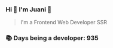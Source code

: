 ### Hi 👋 I&#39;m Juani 🦁

> I&#39;m a Frontend Web Developer SSR

### 📚 Days being a developer: 935
